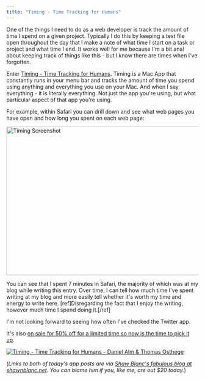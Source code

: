 ```yaml
---
title: "Timing - Time Tracking for Humans"
---
```

<p>One of the things I need to do as a web developer is track the amount of time I spend on a given project. Typically I do this by keeping a text file open throughout the day that I make a note of what time I start on a task or project and what time I end. It works well for me because I'm a bit anal about keeping track of things like this - but I know there are times when I've forgotten.</p>
<p>Enter <a href="http://click.linksynergy.com/fs-bin/stat?id=6PFrOqNV4B8&offerid=146261&type=3&subid=0&tmpid=1826&RD_PARM1=http%253A%252F%252Fitunes.apple.com%252Fca%252Fapp%252Ftiming-time-tracking-for-humans%252Fid431511738%253Fmt%253D12%2526uo%253D4%2526partnerId%253D30" target="itunes_store">Timing - Time Tracking for Humans</a>. Timing is a Mac App that constantly runs in your menu bar and tracks the amount of time you spend using anything and everything you use on your Mac. And when I say everything - it is literally everything. Not just the app you're using, but what particular aspect of that app you're using.</p>
<p>For example, within Safari you can drill down and see what web pages you have open and how long you spent on each web page:</p>
<p><img src="https://chrisenns.com/wp-content/uploads/2011/08/timing-screenshot.png" alt="Timing Screenshot" title="timing-screenshot" width="588" height="389" class="aligncenter size-full wp-image-19634" /></p>
<p>You can see that I spent 7 minutes in Safari, the majority of which was at my blog while writing this entry. Over time, I can tell how much time I've spent writing at my blog and more easily tell whether it's worth my time and energy to write here. [ref]Disregarding the fact that I enjoy the writing, however much time I spend doing it.[/ref]</p>
<p>I'm not looking forward to seeing how often I've checked the Twitter app.</p>
<p>It's also <a href="http://click.linksynergy.com/fs-bin/stat?id=6PFrOqNV4B8&offerid=146261&type=3&subid=0&tmpid=1826&RD_PARM1=http%253A%252F%252Fitunes.apple.com%252Fca%252Fapp%252Ftiming-time-tracking-for-humans%252Fid431511738%253Fmt%253D12%2526uo%253D4%2526partnerId%253D30" target="itunes_store">on sale for 50% off for a limited time so now is the time to pick it up</a>.</p>
<p><a href="http://click.linksynergy.com/fs-bin/stat?id=6PFrOqNV4B8&offerid=146261&type=3&subid=0&tmpid=1826&RD_PARM1=http%253A%252F%252Fitunes.apple.com%252Fca%252Fapp%252Ftiming-time-tracking-for-humans%252Fid431511738%253Fmt%253D12%2526uo%253D4%2526partnerId%253D30" target="itunes_store"><img src="http://ax.phobos.apple.com.edgesuite.net/images/web/linkmaker/badge_macappstore-lrg.gif" alt="Timing - Time Tracking for Humans - Daniel Alm & Thomas Osthege" style="border: 0;"/></a></p>
<p>(<em>Links to both of today's app posts are via <a href="http://shawnblanc.net/2011/08/timing-app/">Shaw Blanc's fabulous blog at shawnblanc.net</a>. You can blame him if you, like me, are out $20 today.</em>)</p>
